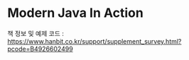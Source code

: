 # Modern Java In Action

책 정보 및 예제 코드 : https://www.hanbit.co.kr/support/supplement_survey.html?pcode=B4926602499
